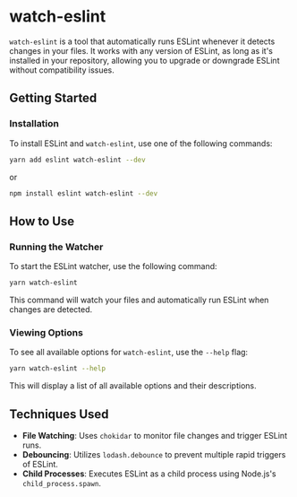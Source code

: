 # watch-eslint

`watch-eslint` is a tool that automatically runs ESLint whenever it detects changes in your files. It works with any version of ESLint, as long as it's installed in your repository, allowing you to upgrade or downgrade ESLint without compatibility issues.

## Getting Started

### Installation

To install ESLint and `watch-eslint`, use one of the following commands:

```sh
yarn add eslint watch-eslint --dev
```

or

```sh
npm install eslint watch-eslint --dev
```

## How to Use

### Running the Watcher

To start the ESLint watcher, use the following command:

```sh
yarn watch-eslint
```

This command will watch your files and automatically run ESLint when changes are detected.

### Viewing Options

To see all available options for `watch-eslint`, use the `--help` flag:

```sh
yarn watch-eslint --help
```

This will display a list of all available options and their descriptions.

## Techniques Used

- **File Watching**: Uses `chokidar` to monitor file changes and trigger ESLint runs.
- **Debouncing**: Utilizes `lodash.debounce` to prevent multiple rapid triggers of ESLint.
- **Child Processes**: Executes ESLint as a child process using Node.js's `child_process.spawn`.
